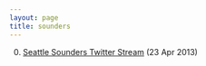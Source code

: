 ```yaml
---
layout: page
title: sounders
---
```


0. [Seattle Sounders Twitter Stream](/bookmark/2013/04/23/seattle-sounders-twitter-stream.html) (23 Apr 2013) 
